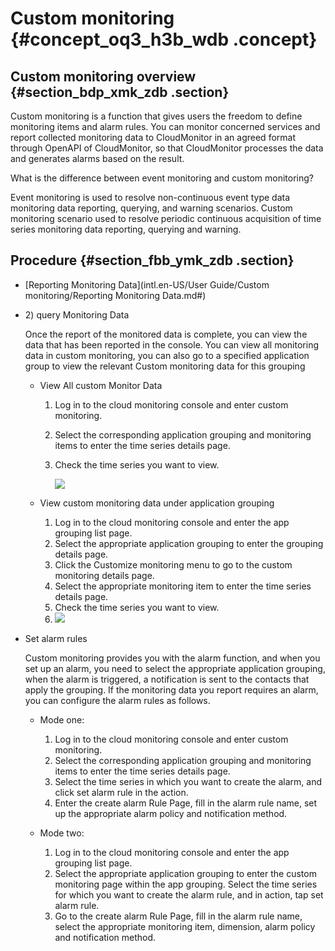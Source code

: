 # Custom monitoring {#concept_oq3_h3b_wdb .concept}

## Custom monitoring overview {#section_bdp_xmk_zdb .section}

Custom monitoring is a function that gives users the freedom to define monitoring items and alarm rules. You can monitor concerned services and report collected monitoring data to CloudMonitor in an agreed format through OpenAPI of CloudMonitor, so that CloudMonitor processes the data and generates alarms based on the result.

What is the difference between event monitoring and custom monitoring?

Event monitoring is used to resolve non-continuous event type data monitoring data reporting, querying, and warning scenarios. Custom monitoring scenario used to resolve periodic continuous acquisition of time series monitoring data reporting, querying and warning.

## Procedure {#section_fbb_ymk_zdb .section}

-   [Reporting Monitoring Data](intl.en-US/User Guide/Custom monitoring/Reporting Monitoring Data.md#)

-   2\) query Monitoring Data

    Once the report of the monitored data is complete, you can view the data that has been reported in the console. You can view all monitoring data in custom monitoring, you can also go to a specified application group to view the relevant Custom monitoring data for this grouping

    -   View All custom Monitor Data
        1.  Log in to the cloud monitoring console and enter custom monitoring.
        2.  Select the corresponding application grouping and monitoring items to enter the time series details page.
        3.  Check the time series you want to view.

            ![](images/4922_en-US.png)

    -   View custom monitoring data under application grouping
        1.  Log in to the cloud monitoring console and enter the app grouping list page.
        2.  Select the appropriate application grouping to enter the grouping details page.
        3.  Click the Customize monitoring menu to go to the custom monitoring details page.
        4.  Select the appropriate monitoring item to enter the time series details page.
        5.  Check the time series you want to view.
        6.  ![](images/4926_en-US.png)

-   Set alarm rules

    Custom monitoring provides you with the alarm function, and when you set up an alarm, you need to select the appropriate application grouping, when the alarm is triggered, a notification is sent to the contacts that apply the grouping. If the monitoring data you report requires an alarm, you can configure the alarm rules as follows.

    -   Mode one:

        1.  Log in to the cloud monitoring console and enter custom monitoring.
        2.  Select the corresponding application grouping and monitoring items to enter the time series details page.
        3.  Select the time series in which you want to create the alarm, and click set alarm rule in the action.
        4.  Enter the create alarm Rule Page, fill in the alarm rule name, set up the appropriate alarm policy and notification method.
    -   Mode two:

        1.  Log in to the cloud monitoring console and enter the app grouping list page.
        2.  Select the appropriate application grouping to enter the custom monitoring page within the app grouping. Select the time series for which you want to create the alarm rule, and in action, tap set alarm rule.
        3.  Go to the create alarm Rule Page, fill in the alarm rule name, select the appropriate monitoring item, dimension, alarm policy and notification method.

